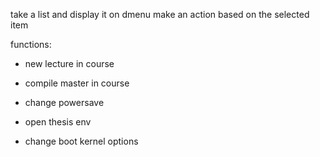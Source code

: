 take a list and display it on dmenu
make an action based on the selected item

functions:

- new lecture in course
- compile master in course

- change powersave

- open thesis env

- change boot kernel options
